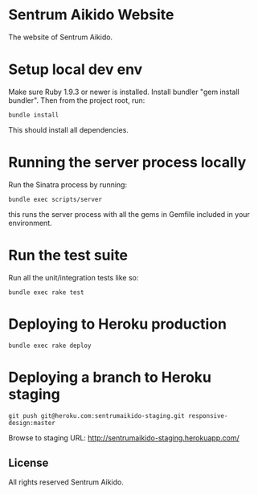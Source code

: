 # Sentrum Aikido Website

The website of Sentrum Aikido.

# Setup local dev env

Make sure Ruby 1.9.3 or newer is installed. Install bundler "gem
install bundler". Then from the project root, run:

	bundle install

This should install all dependencies.

# Running the server process locally

Run the Sinatra process by running:

	bundle exec scripts/server

this runs the server process with all the gems in Gemfile included in
your environment.

# Run the test suite

Run all the unit/integration tests like so:

	bundle exec rake test

# Deploying to Heroku production

	bundle exec rake deploy

# Deploying a branch to Heroku staging

	git push git@heroku.com:sentrumaikido-staging.git responsive-design:master

Browse to staging URL: http://sentrumaikido-staging.herokuapp.com/




## License

All rights reserved Sentrum Aikido.
